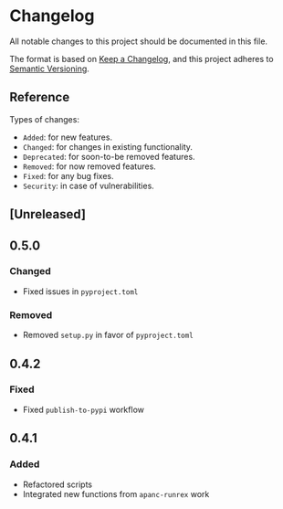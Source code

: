 # Changelog
All notable changes to this project should be documented in this file.

The format is based on [Keep a Changelog](https://keepachangelog.com/en/1.0.0/),
and this project adheres to [Semantic Versioning](https://semver.org/spec/v2.0.0.html).

## Reference

Types of changes:

* `Added`: for new features.
* `Changed`: for changes in existing functionality.
* `Deprecated`: for soon-to-be removed features.
* `Removed`: for now removed features.
* `Fixed`: for any bug fixes.
* `Security`: in case of vulnerabilities.

## [Unreleased]

## 0.5.0

### Changed

* Fixed issues in `pyproject.toml`

### Removed

* Removed `setup.py` in favor of `pyproject.toml`

## 0.4.2

### Fixed

* Fixed `publish-to-pypi` workflow

## 0.4.1

### Added

* Refactored scripts
* Integrated new functions from `apanc-runrex` work

